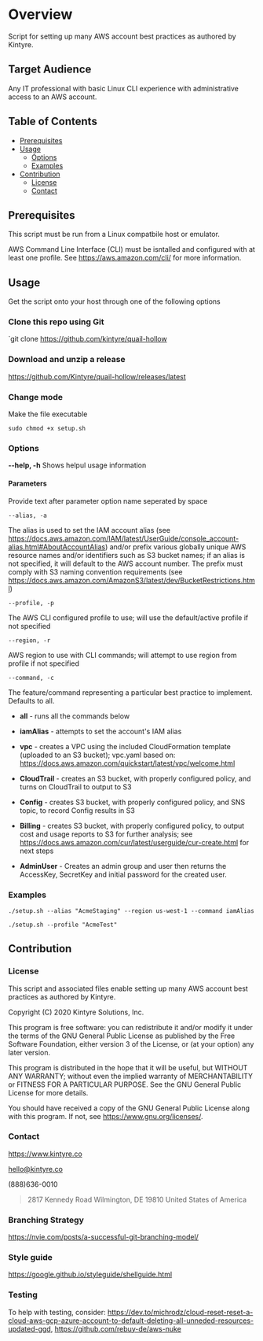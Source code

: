 # Overview

Script for setting up many AWS account best practices as authored by Kintyre.

## Target Audience

Any IT professional with basic Linux CLI experience with administrative access to an AWS account.

## Table of Contents

- [Prerequisites](#Prerequisites)
- [Usage](#Usage)
  - [Options](#Options)
  - [Examples](#Examples)
- [Contribution](#Contribution)
  - [License](#License)
  - [Contact](#Contact)

## Prerequisites

This script must be run from a Linux compatbile host or emulator.

AWS Command Line Interface (CLI) must be isntalled and configured with at least one profile. See <https://aws.amazon.com/cli/> for more information.

## Usage

Get the script onto your host through one of the following options

### Clone this repo using Git

`git clone https://github.com/kintyre/quail-hollow

### Download and unzip a release

<https://github.com/Kintyre/quail-hollow/releases/latest>

### Change mode

Make the file executable

`sudo chmod +x setup.sh`

### Options

**--help, -h**
Shows helpul usage information

#### Parameters

Provide text after parameter option name seperated by space

`--alias, -a`

The alias is used to set the IAM account alias (see <https://docs.aws.amazon.com/IAM/latest/UserGuide/console_account-alias.html#AboutAccountAlias>) and/or prefix various globally unique AWS resource names and/or identifiers such as S3 bucket names; if an alias is not specified, it will default to the AWS account number. The prefix must comply with S3 naming convention requirements (see <https://docs.aws.amazon.com/AmazonS3/latest/dev/BucketRestrictions.html>)

`--profile, -p`

The AWS CLI configured profile to use; will use the default/active profile if not specified

`--region, -r`

AWS region to use with CLI commands; will attempt to use region from profile if not specified

`--command, -c`

The feature/command representing a particular best practice to implement. Defaults to all.

- **all** - runs all the commands below

- **iamAlias** - attempts to set the account's IAM alias

- **vpc** - creates a VPC using the included CloudFormation template (uploaded to an S3 bucket); vpc.yaml based on: https://docs.aws.amazon.com/quickstart/latest/vpc/welcome.html

- **CloudTrail** - creates an S3 bucket, with properly configured policy, and turns on CloudTrail to output to S3

- **Config** - creates S3 bucket, with properly configured policy, and SNS topic, to record Config results in S3

- **Billing** - creates S3 bucket, with properly configured policy, to output cost and usage reports to S3 for further analysis; see https://docs.aws.amazon.com/cur/latest/userguide/cur-create.html for next steps

- **AdminUser** - Creates an admin group and user then returns the AccessKey, SecretKey and initial password for the created user.

### Examples

`./setup.sh --alias "AcmeStaging" --region us-west-1 --command iamAlias`

`./setup.sh --profile "AcmeTest" `

## Contribution

### License

This script and associated files enable setting up many AWS account best practices as authored by Kintyre.

Copyright (C) 2020 Kintyre Solutions, Inc.

This program is free software: you can redistribute it and/or modify it under the terms of the GNU General Public License as published by the Free Software Foundation, either version 3 of the License, or (at your option) any later version.

This program is distributed in the hope that it will be useful, but WITHOUT ANY WARRANTY; without even the implied warranty of MERCHANTABILITY or FITNESS FOR A PARTICULAR PURPOSE. See the GNU General Public License for more details.

You should have received a copy of the GNU General Public License along with this program. If not, see <https://www.gnu.org/licenses/>.

### Contact

<https://www.kintyre.co>

hello@kintyre.co

(888)636-0010

> 2817 Kennedy Road
> Wilmington, DE 19810
> United States of America

### Branching Strategy

<https://nvie.com/posts/a-successful-git-branching-model/>

### Style guide

<https://google.github.io/styleguide/shellguide.html>

### Testing

To help with testing, consider: https://dev.to/michrodz/cloud-reset-reset-a-cloud-aws-gcp-azure-account-to-default-deleting-all-unneded-resources-updated-ggd, https://github.com/rebuy-de/aws-nuke
